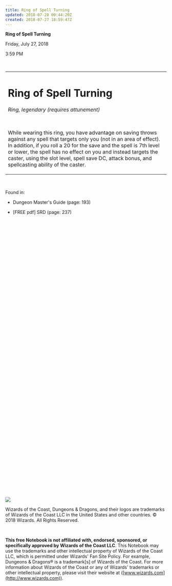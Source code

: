 ```yaml
---
title: Ring of Spell Turning
updated: 2018-07-28 00:44:20Z
created: 2018-07-27 18:59:47Z
---
```


**Ring of Spell Turning**

Friday, July 27, 2018

3:59 PM

 

<table><tbody><tr class="odd"><td><h1 id="ring-of-spell-turning"><strong>Ring of Spell Turning</strong></h1><p><em>Ring, legendary (requires attunement)</em></p><p> </p><p>While wearing this ring, you have advantage on saving throws against any spell that targets only you (not in an area of effect). In addition, if you roll a 20 for the save and the spell is 7th level or lower, the spell has no effect on you and instead targets the caster, using the slot level, spell save DC, attack bonus, and spellcasting ability of the caster.</p></td></tr></tbody></table>

 

Found in:

-   Dungeon Master's Guide (page: 193)

-   \[FREE pdf\] SRD (page: 237)

 

 

 

 

 

 

 

 

 

 

 

 

 

 

 

 

 

 

 

 

 

 

 

 

 

 

 

 

![](tmp\media\image1.png)

Wizards of the Coast, Dungeons & Dragons, and their logos are trademarks of Wizards of the Coast LLC in the United States and other countries. © 2018 Wizards. All Rights Reserved.

 

**This free Notebook is not affiliated with, endorsed, sponsored, or specifically approved by Wizards of the Coast LLC**. This Notebook may use the trademarks and other intellectual property of Wizards of the Coast LLC, which is permitted under Wizards' Fan Site Policy. For example, Dungeons & Dragons® is a trademark\[s\] of Wizards of the Coast. For more information about Wizards of the Coast or any of Wizards' trademarks or other intellectual property, please visit their website at ([www.wizards.com](http://www.wizards.com)).
